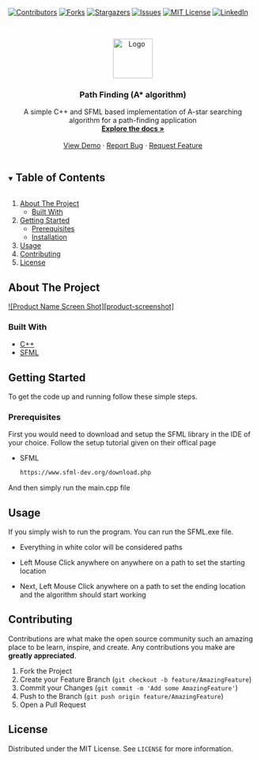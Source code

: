 <!--
*** Thanks for checking out the Best-README-Template. If you have a suggestion
*** that would make this better, please fork the repo and create a pull request
*** or simply open an issue with the tag "enhancement".
*** Thanks again! Now go create something AMAZING! :D
***
***
***
*** To avoid retyping too much info. Do a search and replace for the following:
*** Cyna298, Path-Finding-A-star, twitter_handle, email, Path Finding (A* algorithm), A simple C++ and SFML based implementation of A-star searching algorithm for a path-finding application
-->



<!-- PROJECT SHIELDS -->
<!--
*** I'm using markdown "reference style" links for readability.
*** Reference links are enclosed in brackets [ ] instead of parentheses ( ).
*** See the bottom of this document for the declaration of the reference variables
*** for contributors-url, forks-url, etc. This is an optional, concise syntax you may use.
*** https://www.markdownguide.org/basic-syntax/#reference-style-links
-->
[![Contributors][contributors-shield]][contributors-url]
[![Forks][forks-shield]][forks-url]
[![Stargazers][stars-shield]][stars-url]
[![Issues][issues-shield]][issues-url]
[![MIT License][license-shield]][license-url]
[![LinkedIn][linkedin-shield]][linkedin-url]



<!-- PROJECT LOGO -->
<br />
<p align="center">
  <a href="https://github.com/Cyna298/Path-Finding-A-star">
    <img src="images/logo.png" alt="Logo" width="80" height="80">
  </a>

  <h3 align="center">Path Finding (A* algorithm)</h3>

  <p align="center">
    A simple C++ and SFML based implementation of A-star searching algorithm for a path-finding application
    <br />
    <a href="https://github.com/Cyna298/Path-Finding-A-star"><strong>Explore the docs »</strong></a>
    <br />
    <br />
    <a href="https://github.com/Cyna298/Path-Finding-A-star">View Demo</a>
    ·
    <a href="https://github.com/Cyna298/Path-Finding-A-star/issues">Report Bug</a>
    ·
    <a href="https://github.com/Cyna298/Path-Finding-A-star/issues">Request Feature</a>
  </p>
</p>



<!-- TABLE OF CONTENTS -->
<details open="open">
  <summary><h2 style="display: inline-block">Table of Contents</h2></summary>
  <ol>
    <li>
      <a href="#about-the-project">About The Project</a>
      <ul>
        <li><a href="#built-with">Built With</a></li>
      </ul>
    </li>
    <li>
      <a href="#getting-started">Getting Started</a>
      <ul>
        <li><a href="#prerequisites">Prerequisites</a></li>
        <li><a href="#installation">Installation</a></li>
      </ul>
    </li>
    <li><a href="#usage">Usage</a></li>
    <li><a href="#contributing">Contributing</a></li>
    <li><a href="#license">License</a></li>
    
  </ol>
</details>



<!-- ABOUT THE PROJECT -->
## About The Project

[![Product Name Screen Shot][product-screenshot]](https://example.com)



### Built With

* [C++]()
* [SFML]()



<!-- GETTING STARTED -->
## Getting Started

To get the code up and running follow these simple steps.

### Prerequisites

First you would need to download and setup the SFML library in the IDE of your choice. Follow the setup tutorial given on their offical page
* SFML
  ```sh
  https://www.sfml-dev.org/download.php
  ```
And then simply run the main.cpp file



<!-- USAGE EXAMPLES -->
## Usage

If you simply wish to run the program. You can run the SFML.exe file.
* Everything in white color will be considered paths

* Left Mouse Click anywhere on anywhere on a path to set the starting location

* Next, Left Mouse Click anywhere on a path to set the ending location and the algorithm should start working 





<!-- CONTRIBUTING -->
## Contributing

Contributions are what make the open source community such an amazing place to be learn, inspire, and create. Any contributions you make are **greatly appreciated**.

1. Fork the Project
2. Create your Feature Branch (`git checkout -b feature/AmazingFeature`)
3. Commit your Changes (`git commit -m 'Add some AmazingFeature'`)
4. Push to the Branch (`git push origin feature/AmazingFeature`)
5. Open a Pull Request



<!-- LICENSE -->
## License

Distributed under the MIT License. See `LICENSE` for more information.









<!-- MARKDOWN LINKS & IMAGES -->
<!-- https://www.markdownguide.org/basic-syntax/#reference-style-links -->
[contributors-shield]: https://img.shields.io/github/contributors/Cyna298/repo.svg?style=for-the-badge
[contributors-url]: https://github.com/Cyna298/repo/graphs/contributors
[forks-shield]: https://img.shields.io/github/forks/Cyna298/repo.svg?style=for-the-badge
[forks-url]: https://github.com/Cyna298/repo/network/members
[stars-shield]: https://img.shields.io/github/stars/Cyna298/repo.svg?style=for-the-badge
[stars-url]: https://github.com/Cyna298/repo/stargazers
[issues-shield]: https://img.shields.io/github/issues/Cyna298/repo.svg?style=for-the-badge
[issues-url]: https://github.com/Cyna298/repo/issues
[license-shield]: https://img.shields.io/github/license/Cyna298/repo.svg?style=for-the-badge
[license-url]: https://github.com/Cyna298/repo/blob/master/LICENSE.txt
[linkedin-shield]: https://img.shields.io/badge/-LinkedIn-black.svg?style=for-the-badge&logo=linkedin&colorB=555
[linkedin-url]: https://linkedin.com/in/Cyna298
